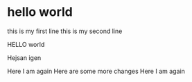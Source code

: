 # hello world
this is my first line
this is my second line

HELLO world

Hejsan igen

Here I am again
Here are some more changes
Here I am again
